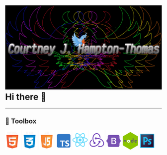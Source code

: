 # ![Blue jaye Banner](/assets/LogoBackground2.png) Hi there 👋

---

## 🧰 Toolbox

<img src="/assets/HTMLlogo.png" alt="Html logo" width="50px"/> <img src="/assets/CSSlogo.png" alt="Css logo" width="50px"> <img src="/assets/JSlogo.png" alt="JavaScript Logo" width="50px"/> <img src="/assets/TSlogo.png" alt="typescript logo" width="50px"/> <img src="/assets/Reactlogo.png" alt="react logo" width="50px"/> <img src="/assets/Reduxlogo.png" alt="redux logo" width="50px"/> <img src="/assets/Bootstraplogo.png" alt="bootstrap logo" width="50px"/> <img src="/assets/nodejslogo.png" alt="node.js logo" width="50px"/> <img src="/assets/Photoshoplogo.png" alt="Photoshop logo" width="50px"/>

<!--
**Champtont/Champtont** is a ✨ _special_ ✨ repository because its `README.md` (this file) appears on your GitHub profile.

Here are some ideas to get you started:

- 🔭 I’m currently working on ...
- 🌱 I’m currently learning ...
- 👯 I’m looking to collaborate on ...
- 🤔 I’m looking for help with ...
- 💬 Ask me about ...
- 📫 How to reach me: ...
- 😄 Pronouns: ...
- ⚡ Fun fact: ...
-->
